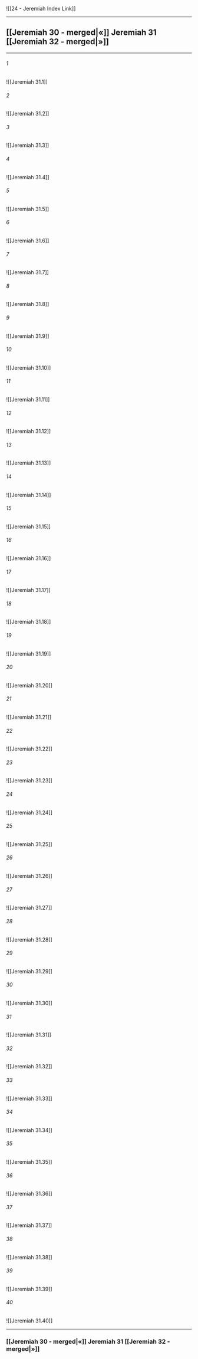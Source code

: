 ![[24 - Jeremiah Index Link]]

---
##  [[Jeremiah 30 - merged|«]] Jeremiah 31 [[Jeremiah 32 - merged|»]]

---

###### 1
![[Jeremiah 31.1]] 

###### 2
![[Jeremiah 31.2]] 

###### 3
![[Jeremiah 31.3]] 

###### 4
![[Jeremiah 31.4]]

###### 5 
![[Jeremiah 31.5]] 

###### 6
![[Jeremiah 31.6]] 

###### 7
![[Jeremiah 31.7]] 

###### 8
![[Jeremiah 31.8]] 

###### 9
![[Jeremiah 31.9]] 

###### 10
![[Jeremiah 31.10]] 

###### 11
![[Jeremiah 31.11]] 

###### 12
![[Jeremiah 31.12]]

###### 13
![[Jeremiah 31.13]] 

###### 14
![[Jeremiah 31.14]] 

###### 15
![[Jeremiah 31.15]]

###### 16
![[Jeremiah 31.16]] 

###### 17
![[Jeremiah 31.17]]

###### 18
![[Jeremiah 31.18]] 

###### 19
![[Jeremiah 31.19]] 

###### 20
![[Jeremiah 31.20]]

###### 21
![[Jeremiah 31.21]] 

###### 22
![[Jeremiah 31.22]] 

###### 23
![[Jeremiah 31.23]]

###### 24
![[Jeremiah 31.24]] 

###### 25
![[Jeremiah 31.25]]

###### 26
![[Jeremiah 31.26]] 

###### 27
![[Jeremiah 31.27]] 

###### 28
![[Jeremiah 31.28]]

###### 29
![[Jeremiah 31.29]] 

###### 30
![[Jeremiah 31.30]] 

###### 31
![[Jeremiah 31.31]] 

###### 32
![[Jeremiah 31.32]] 

###### 33
![[Jeremiah 31.33]]

###### 34
![[Jeremiah 31.34]] 

###### 35
![[Jeremiah 31.35]]

###### 36
![[Jeremiah 31.36]] 

###### 37
![[Jeremiah 31.37]] 

###### 38
![[Jeremiah 31.38]]

###### 39
![[Jeremiah 31.39]] 

###### 40
![[Jeremiah 31.40]] 


---
###  [[Jeremiah 30 - merged|«]] Jeremiah 31 [[Jeremiah 32 - merged|»]]